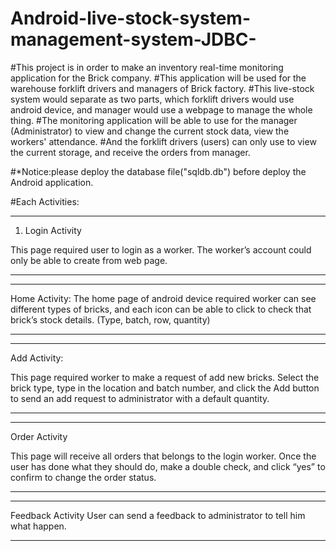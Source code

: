 # Android-live-stock-system-management-system-JDBC-


#This project is in order to make an inventory real-time monitoring application for the Brick company. 
#This application will be used for the warehouse forklift drivers and managers of Brick factory. 
#This live-stock system would separate as two parts, which forklift drivers would use android device, and manager would use a webpage to manage the whole thing. 
#The monitoring application will be able to use for the manager (Administrator) to view and change the current stock data, view the workers' attendance. 
#And the forklift drivers (users) can only use to view the current storage, and receive the orders from manager. 



#*Notice:please deploy the database file("sqldb.db") before deploy the Android application.



#Each Activities:

***
1. Login Activity

This page required user to login as a worker. The worker’s account could only be able to create from web page. 
***



***
Home Activity:
The home page of android device required worker can see different types of bricks,
and each icon can be able to click to check that brick’s stock details. (Type, batch, row, quantity)

***




***
Add Activity:

This page required worker to make a request of add new bricks. Select the brick type, 
type in the location and batch number, 
and click the Add button to send an add request to administrator with a default quantity.
***




***
Order Activity

This page will receive all orders that belongs to the login worker. 
Once the user has done what they should do, make a double check, 
and click “yes” to confirm to change the order status.
***




***
Feedback Activity
User can send a feedback to administrator to tell him what happen. 
***



